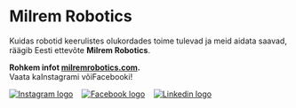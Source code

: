 



 Milrem Robotics
=================











 Kuidas robotid keerulistes olukordades toime tulevad ja meid aidata saavad, räägib Eesti ettevõte **Milrem Robotics**.









**Rohkem infot [milremrobotics.com](https://milremrobotics.com/).**  
Vaata kaInstagrami võiFacebooki!  
  
[![Instagram logo](https://sisu.ut.ee/sites/default/files/rosak/files/instagram_icon.gif)](https://www.instagram.com/milremrobotics/)    [![Facebook logo](https://sisu.ut.ee/sites/default/files/rosak/files/facebook.gif)](https://www.facebook.com/MilremRobotics/)    [![Linkedin logo](https://sisu.ut.ee/sites/default/files/rosak/files/linkedin_logo.png)](https://www.linkedin.com/company/milremrobotics)



 







